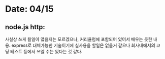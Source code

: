 # Date: 04/15

## node.js http:
사실상 쓰게 될일이 많을지는 모르겠으나, 커리큘럼에 포함되어 있어서 배우는 듯한 내용. express로 대체가능한 기술이기에 실사용을 할일은 없을거 같으나 회사내에서의 코딩 테스트 등에서 쓰일 수는 있다는 것 같다.  

